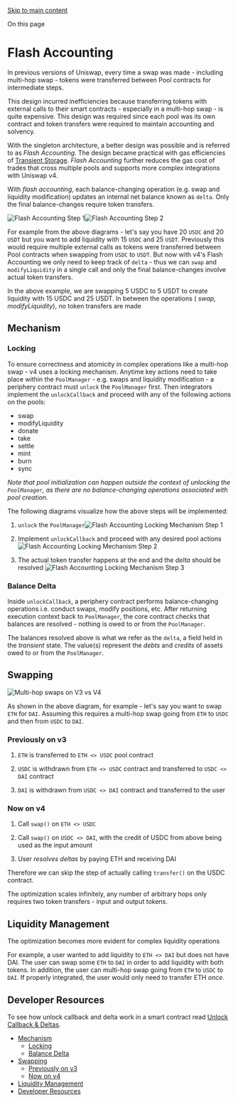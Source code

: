 [Skip to main content](https://docs.uniswap.org/contracts/v4/concepts/flash-accounting#)

On this page

# Flash Accounting

In previous versions of Uniswap, every time a swap was made - including multi-hop swap - tokens were transferred between Pool contracts for intermediate steps.

This design incurred inefficiencies because transferring tokens with external calls to their smart contracts - especially in a multi-hop swap - is quite expensive. This design was required since each pool was its own contract and token transfers were required to maintain accounting and solvency.

With the singleton architecture, a better design was possible and is referred to as _Flash Accounting_. The design became practical with gas efficiencies of [Transient Storage](https://eips.ethereum.org/EIPS/eip-1153). _Flash Accounting_ further reduces the gas cost of trades that cross multiple pools and supports more complex integrations with Uniswap v4.

With _flash accounting_, each balance-changing operation (e.g. swap and liquidity modification) updates an internal net balance known as `delta`. Only the final balance-changes require token transfers.

![Flash Accounting Step 1](https://docs.uniswap.org/assets/images/Uniswap_V4_Flash_Accounting_Step_1-71d64338384cb73364925587396d8d5f.png)![Flash Accounting Step 2](https://docs.uniswap.org/assets/images/Uniswap_V4_Flash_Accounting_Step_2-770f0dca21de8c10ee7f06e1ee612221.png)

For example from the above diagrams - let's say you have 20 `USDC` and 20 `USDT` but you want to add liquidity with 15 `USDC` and 25 `USDT`. Previously this would require multiple external calls as tokens were transferred between Pool contracts when swapping from `USDC` to `USDT`. But now with v4's Flash Accounting we only need to keep track of `delta` \- thus we can `swap` and `modifyLiquidity` in a single call and only the final balance-changes involve actual token transfers.

In the above example, we are swapping 5 USDC to 5 USDT to create liquidity with 15 USDC and 25 USDT. In between the operations ( _swap, modifyLiquidity_), no token transfers are made

## Mechanism [​](https://docs.uniswap.org/contracts/v4/concepts/flash-accounting\#mechanism "Direct link to heading")

### Locking [​](https://docs.uniswap.org/contracts/v4/concepts/flash-accounting\#locking "Direct link to heading")

To ensure correctness and atomicity in complex operations like a multi-hop swap - v4 uses a locking mechanism. Anytime key actions need to take place within the `PoolManager` \- e.g. swaps and liquidity modification - a periphery contract must `unlock` the `PoolManager` first. Then integrators implement the `unlockCallback` and proceed with any of the following actions on the pools:

- swap
- modifyLiquidity
- donate
- take
- settle
- mint
- burn
- sync

_Note that pool initialization can happen outside the context of unlocking the `PoolManager`, as there are no balance-changing operations associated with pool creation._

The following diagrams visualize how the above steps will be implemented:

1. `unlock` the `PoolManager`![Flash Accounting Locking Mechanism Step 1](https://docs.uniswap.org/assets/images/Uniswap_V4_Locking_Mechanism_Step_1-b43f0f771bd96d5f27408f50163b647d.png)

2. Implement `unlockCallback` and proceed with any desired pool actions
![Flash Accounting Locking Mechanism Step 2](https://docs.uniswap.org/assets/images/Uniswap_V4_Locking_Mechanism_Step_2-604a919c08b4a3b1aa007eddc8b93e15.png)

3. The actual token transfer happens at the end and the _delta_ should be resolved
![Flash Accounting Locking Mechanism Step 3](https://docs.uniswap.org/assets/images/Uniswap_V4_Locking_Mechanism_Step_3-2b14380fa2ba26d5a8b30bd357a8b340.png)


### Balance Delta [​](https://docs.uniswap.org/contracts/v4/concepts/flash-accounting\#balance-delta "Direct link to heading")

Inside `unlockCallback`, a periphery contract performs balance-changing operations i.e. conduct swaps, modify positions, etc. After returning execution context back to `PoolManager`, the core contract checks that balances are resolved - nothing is owed to or from the `PoolManager`.

The balances resolved above is what we refer as the `delta`, a field held in the _transient_ state. The value(s) represent the _debts_ and _credits_ of assets owed to or from the `PoolManager`.

## Swapping [​](https://docs.uniswap.org/contracts/v4/concepts/flash-accounting\#swapping "Direct link to heading")

![Multi-hop swaps on V3 vs V4](https://docs.uniswap.org/assets/images/Uniswap_V4_Multihop_Swaps-fdb63a2ba35f069c05357c78be817fe1.png)

As shown in the above diagram, for example - let's say you want to swap `ETH` for `DAI`. Assuming this requires a multi-hop swap going from `ETH` to `USDC` and then from `USDC` to `DAI`.

### Previously on v3 [​](https://docs.uniswap.org/contracts/v4/concepts/flash-accounting\#previously-on-v3 "Direct link to heading")

1. `ETH` is transferred to `ETH <> USDC` pool contract

2. `USDC` is withdrawn from `ETH <> USDC` contract and transferred to `USDC <> DAI` contract

3. `DAI` is withdrawn from `USDC <> DAI` contract and transferred to the user


### Now on v4 [​](https://docs.uniswap.org/contracts/v4/concepts/flash-accounting\#now-on-v4 "Direct link to heading")

1. Call `swap()` on `ETH <> USDC`

2. Call `swap()` on `USDC <> DAI`, with the credit of USDC from above being used as the input amount

3. User _resolves deltas_ by paying ETH and receiving DAI


Therefore we can skip the step of actually calling `transfer()` on the USDC contract.

The optimization scales infinitely, any number of arbitrary hops only requires two token transfers - input and output tokens.

## Liquidity Management [​](https://docs.uniswap.org/contracts/v4/concepts/flash-accounting\#liquidity-management "Direct link to heading")

The optimization becomes more evident for complex liquidity operations

For example, a user wanted to add liquidity to `ETH <> DAI` but does not have DAI. The user can swap some `ETH` to `DAI` in order to add liquidity with both tokens. In addition, the user can multi-hop swap going from `ETH` to `USDC` to `DAI`. If properly integrated, the user would only need to transfer ETH _once_.

## Developer Resources [​](https://docs.uniswap.org/contracts/v4/concepts/flash-accounting\#developer-resources "Direct link to heading")

To see how unlock callback and delta work in a smart contract read [Unlock Callback & Deltas](https://docs.uniswap.org/contracts/v4/guides/unlock-callback).

- [Mechanism](https://docs.uniswap.org/contracts/v4/concepts/flash-accounting#mechanism)
  - [Locking](https://docs.uniswap.org/contracts/v4/concepts/flash-accounting#locking)
  - [Balance Delta](https://docs.uniswap.org/contracts/v4/concepts/flash-accounting#balance-delta)
- [Swapping](https://docs.uniswap.org/contracts/v4/concepts/flash-accounting#swapping)
  - [Previously on v3](https://docs.uniswap.org/contracts/v4/concepts/flash-accounting#previously-on-v3)
  - [Now on v4](https://docs.uniswap.org/contracts/v4/concepts/flash-accounting#now-on-v4)
- [Liquidity Management](https://docs.uniswap.org/contracts/v4/concepts/flash-accounting#liquidity-management)
- [Developer Resources](https://docs.uniswap.org/contracts/v4/concepts/flash-accounting#developer-resources)